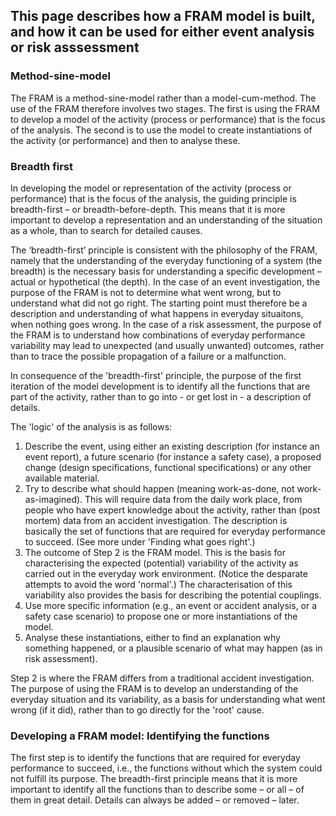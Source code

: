 ## This page describes how a FRAM model is built, and how it can be used for either event analysis or risk asssessment

### Method-sine-model
The FRAM is a method-sine-model rather than a model-cum-method. The use of the FRAM therefore involves two stages. The first is using the FRAM to develop a model of the activity (process or performance) that is the focus of the analysis. The second is to use the model to create instantiations of the activity (or performance) and then to analyse these.

### Breadth first
In developing the model or representation of the activity (process or performance) that is the focus of the analysis, the guiding principle is breadth-first – or breadth-before-depth. This means that it is more important to develop a representation and an understanding of the situation as a whole, than to search for detailed causes.

The ‘breadth-first’ principle is consistent with the philosophy of the FRAM, namely that the understanding of the everyday functioning of a system (the breadth) is the necessary basis for understanding a specific development – actual or hypothetical (the depth). In the case of an event investigation, the purpose of the FRAM is not to determine what went wrong, but to understand what did not go right. The starting point must therefore be a description and understanding of what happens in everyday situaitons, when nothing goes wrong. In the case of a risk assessment, the purpose of the FRAM is to understand how combinations of everyday performance variability may lead to unexpected (and usually unwanted) outcomes, rather than to trace the possible propagation of a failure or a malfunction.

In consequence of the 'breadth-first' principle, the purpose of the first iteration of the model development is to identify all the functions that are part of the activity, rather than to go into - or get lost in - a description of details.

The 'logic' of the analysis is as follows:
1. Describe the event, using either an existing description (for instance an event report), a future scenario (for instance a safety case), a proposed change (design specifications, functional specifications) or any other available material.
2. Try to describe what should happen (meaning work-as-done, not work-as-imagined). This will require data from the daily work place, from people who have expert knowledge about the activity, rather than (post mortem) data from an accident investigation. The description is basically the set of functions that are required for everyday performance to succeed. (See more under 'Finding what goes right'.)
3. The outcome of Step 2 is the FRAM model. This is the basis for characterising the expected (potential) variability of the activity as carried out in the everyday work environment. (Notice the desparate attempts to avoid the word 'normal'.) The characterisation of this variability also provides the basis for describing the potential couplings.
4. Use more specific information (e.g., an event or accident analysis, or a safety case scenario) to propose one or more instantiations of the model.
5. Analyse these instantiations, either to find an explanation why something happened, or a plausible scenario of what may happen (as in risk assessment).

Step 2 is where the FRAM differs from a traditional accident investigation. The purpose of using the FRAM is to develop an understanding of the everyday situation and its variability, as a basis for understanding what went wrong (if it did), rather than to go directly for the 'root' cause.

### Developing a FRAM model: Identifying the functions
The first step is to identify the functions that are required for everyday performance to succeed, i.e., the functions without which the system could not fulfill its purpose. The breadth-first principle means that it is more important to identify all the functions than to describe some – or all – of them in great detail. Details can always be added – or removed – later.

